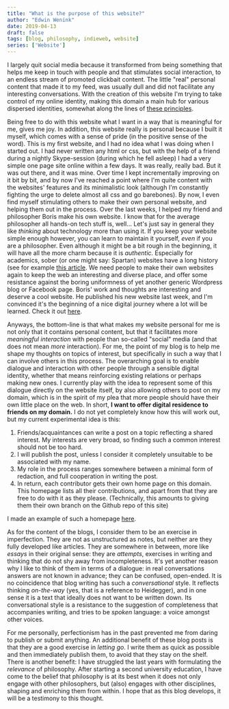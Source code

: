 ```yaml
---
title: "What is the purpose of this website?"
author: "Edwin Wenink"
date: 2019-04-13
draft: false
tags: [blog, philosophy, indieweb, website]
series: ['Website']
---
```


I largely quit social media because it transformed from being something that helps me keep in touch with people and that stimulates social interaction, to an endless stream of promoted clickbait content. 
The little "real" personal content that made it to my feed, was usually dull and did not facilitate any interesting conversations.
With the creation of this website I'm trying to take control of my online identity, making this domain a main hub for various dispersed identities, somewhat along the lines of [these principles](https://indieweb.org/).

Being free to do with this website what I want in a way that is meaningful for me, gives me joy.
In addition, this website really is personal because I built it myself, which comes with a sense of pride (in the positive sense of the word).
This is my first website, and I had no idea what I was doing when I started out.
I had never written any html or css, but with the help of a friend during a nightly Skype-session (during which he fell asleep) I had a very simple one page site online within a few days.
It was really, really bad. 
But it was out there, and it was mine. 
Over time I kept incrementally improving on it bit by bit, and by now I've reached a point where I'm quite content with the websites' features and its minimalistic look (although I'm constantly fighting the urge to delete almost all css and go barebones). 
By now, I even find myself stimulating others to make their own personal website, and helping them out in the process.
Over the last weeks, I helped my friend and philosopher Boris make his own website. 
I know that for the average philosopher all hands-on tech stuff is, well... 
Let's just say in general they like *thinking* about technology more than using it.
If you keep your website simple enough however, you can learn to maintain it yourself, *even* if you are a philosopher. 
Even although it might be a bit rough in the beginning, it will have all the more charm because it is *authentic*.
Especially for academics, sober (or one might say: Spartan) websites have a long history (see for example [this article](http://contemporary-home-computing.org/prof-dr-style/).
We need people to make their own websites again to keep the web an interesting and diverse place, and offer some resistance against the boring uniformness of yet another generic Wordpress blog or Facebook page. 
Boris' work and thoughts are interesting and deserve a cool website.
He published his new website last week, and I'm convinced it's the beginning of a nice digital journey where a lot will be learned.
Check it out [here](http://de-klos.net/). 

Anyways, the bottom-line is that what makes my website personal for me is not only that it contains personal content, but that it facilitates more *meaningful interaction* with people than so-called "social" media (and that does not mean *more* interaction).
For me, the point of my blog is to help me shape my thoughts on topics of interest, but specifically in such a way that I can involve others in this process. 
The overarching goal is to enable dialogue and interaction with other people through a sensible digital identity, whether that means reinforcing existing relations or perhaps making new ones.
I currently play with the idea to represent some of this dialogue directly on the website itself, by also allowing others to post on my domain, which is in the spirit of my plea that more people should have their own little place on the web.
In short, **I want to offer digital residence to friends on my domain.**
I do not yet completely know how this will work out, but my current experimental idea is this:

1. Friends/acquaintances can write a post on a topic reflecting a shared interest. My interests are very broad, so finding such a common interest should not be too hard.
2. I will publish the post, unless I consider it completely unsuitable to be associated with my name.
3. My role in the process ranges somewhere between a minimal form of redaction, and full cooperation in writing the post.
4. In return, each contributor gets their own home page on this domain. This homepage lists all their contributions, and apart from that they are free to do with it as they please. (Technically, this amounts to giving them their own branch on the Github repo of this site)

I made an example of such a homepage [here](https://www.edwinwenink.xyz/author/edwin-wenink).

As for the content of the blogs, I consider them to be an exercise in imperfection.
They are not as unstructured as notes, but neither are they fully developed like articles. 
They are somewhere in between, more like *essays* in their original sense: they are *attempts*, exercises in writing and thinking that do not shy away from incompleteness.
It's yet another reason why I like to think of them in terms of a dialogue: in real conversations answers are not known in advance; they can be confused, open-ended.
It is no coincidence that blog writing has such a *conversational* style.
It reflects thinking *on-the-way* (yes, that is a reference to Heidegger), and in one sense it is a text that ideally does not want to be written down. 
Its conversational style is a resistance to the suggestion of completeness that accompanies writing, and tries to be *spoken* language: a voice amongst other voices.

For me personally, perfectionism has in the past prevented me from daring to publish or submit anything. 
An additional benefit of these blog posts is that they are a good exercise in *letting go*.
I write them as quick as possible and then immediately publish them, to avoid that they stay on the shelf. 
There is another benefit: I have struggled the last years with formulating the *relevance* of philosophy. 
After starting a second university education, I have come to the belief that philosophy is at its best when it does not only engage with other philosophers, but (also) engages with other disciplines, shaping and enriching them from within. 
I hope that as this blog develops, it will be a testimony to this thought.

